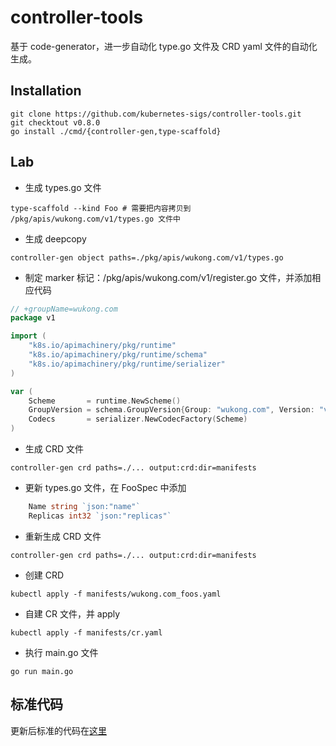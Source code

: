 # controller-tools

基于 code-generator，进一步自动化 type.go 文件及 CRD yaml 文件的自动化生成。

## Installation
```shell
git clone https://github.com/kubernetes-sigs/controller-tools.git
git checktout v0.8.0
go install ./cmd/{controller-gen,type-scaffold}
```

## Lab
- 生成 types.go 文件
```shell
type-scaffold --kind Foo # 需要把内容拷贝到 /pkg/apis/wukong.com/v1/types.go 文件中 
```

- 生成 deepcopy
```shell
controller-gen object paths=./pkg/apis/wukong.com/v1/types.go
```

- 制定 marker 标记：/pkg/apis/wukong.com/v1/register.go 文件，并添加相应代码
```go
// +groupName=wukong.com
package v1

import (
	"k8s.io/apimachinery/pkg/runtime"
	"k8s.io/apimachinery/pkg/runtime/schema"
	"k8s.io/apimachinery/pkg/runtime/serializer"
)

var (
	Scheme       = runtime.NewScheme()
	GroupVersion = schema.GroupVersion{Group: "wukong.com", Version: "v1"}
	Codecs       = serializer.NewCodecFactory(Scheme)
)
```

- 生成 CRD 文件
```shell
controller-gen crd paths=./... output:crd:dir=manifests 
```

- 更新 types.go 文件，在 FooSpec 中添加
```go
	Name string `json:"name"`
	Replicas int32 `json:"replicas"`
```

- 重新生成 CRD 文件
```shell
controller-gen crd paths=./... output:crd:dir=manifests 
```

- 创建 CRD
```shell
kubectl apply -f manifests/wukong.com_foos.yaml 
```

- 自建 CR 文件，并 apply
```shell
kubectl apply -f manifests/cr.yaml
```

- 执行 main.go 文件
```shell
go run main.go 
```

## 标准代码

更新后标准的代码在[这里](../48_controller-tools-bis)

